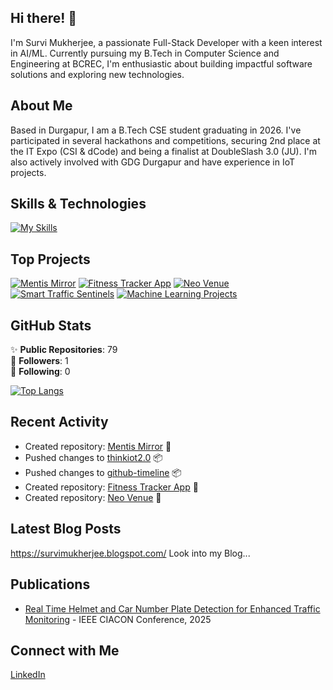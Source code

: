 ## Hi there! 👋

I'm Survi Mukherjee, a passionate Full-Stack Developer with a keen interest in AI/ML. Currently pursuing my B.Tech in Computer Science and Engineering at BCREC, I'm enthusiastic about building impactful software solutions and exploring new technologies.

## About Me

Based in Durgapur, I am a B.Tech CSE student graduating in 2026. I've participated in several hackathons and competitions, securing 2nd place at the IT Expo (CSI & dCode) and being a finalist at DoubleSlash 3.0 (JU). I'm also actively involved with GDG Durgapur and have experience in IoT projects.

## Skills & Technologies

[![My Skills](https://skillicons.dev/icons?i=html,css,react,nodejs,django,flask,ai,git,github,mongodb,aws,anaconda,arduino,azure,bash,c,codepen,dotnet,firebase,flutter,figma,githubactions,gmail,java,js,kubernetes,latex,linkedin,linux,mysql,netlify,nextjs,opencv,php,pycharm,pytorch,py,replit,sqlite,stackoverflow,sklearn,selenium,solidity,tailwind,tensorflow,ubuntu,vercel,visualstudio,vite,vscode,yarn&perline=8)](https://skillicons.dev)

## Top Projects

[![Mentis Mirror](https://github-readme-stats.vercel.app/api/pin/?username=survi09mukherjee&repo=Triwizardathon-Prototype&theme=dark)](https://github.com/survi09mukherjee/Triwizardathon-Prototype)
[![Fitness Tracker App](https://github-readme-stats.vercel.app/api/pin/?username=survi09mukherjee&repo=fitness_tracker_app&theme=dark)](https://github.com/survi09mukherjee/fitness_tracker_app)
[![Neo Venue](https://github-readme-stats.vercel.app/api/pin/?username=survi09mukherjee&repo=combned-project&theme=dark)](https://github.com/survi09mukherjee/combned-project)
[![Smart Traffic Sentinels](https://github-readme-stats.vercel.app/api/pin/?username=survi09mukherjee&repo=Smart-Traffic-Sentinels&theme=dark)](https://github.com/survi09mukherjee/Smart-Traffic-Sentinels)
[![Machine Learning Projects](https://github-readme-stats.vercel.app/api/pin/?username=survi09mukherjee&repo=machine-learning-cognifyz-technologies&theme=dark)](https://github.com/survi09mukherjee/machine-learning-cognifyz-technologies)

## GitHub Stats
✨ **Public Repositories**: 79  
👥 **Followers**: 1  
👤 **Following**: 0  


[![Top Langs](https://github-readme-stats.vercel.app/api/top-langs/?username=survi09mukherjee&layout=compact&theme=dark)](https://github.com/anuraghazra/github-readme-stats)

## Recent Activity

- Created repository: [Mentis Mirror](https://github.com/survi09mukherjee/Triwizardathon-Prototype) 🔧  
- Pushed changes to [thinkiot2.0](https://github.com/ThinkIoT/thinkiot2.0) 📦  
- Pushed changes to [github-timeline](https://github.com/rtlearn/github-timeline-survi09mukherjee) 📦
- Created repository: [Fitness Tracker App](https://github.com/survi09mukherjee/fitness_tracker_app) 🔧 
- Created repository: [Neo Venue](https://github.com/survi09mukherjee/combned-project) 🔧 

## Latest Blog Posts

https://survimukherjee.blogspot.com/   Look into my Blog...

## Publications

- [Real Time Helmet and Car Number Plate Detection for Enhanced Traffic Monitoring](https://github.com/survi09mukherjee/Smart-Traffic-Sentinels) - IEEE CIACON Conference, 2025

## Connect with Me

<a href="https://www.linkedin.com/in/survi-mukherjee-8302272a3?utm_source=share&utm_campaign=share_via&utm_content=profile&utm_medium=android_app" target="_blank" rel="noopener noreferrer"><Icon /> LinkedIn</a>
